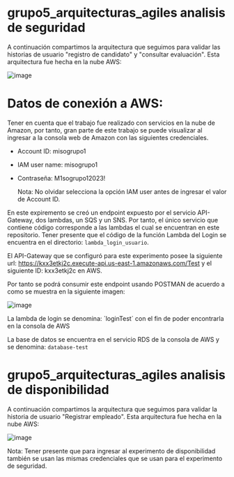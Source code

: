 # grupo5_arquitecturas_agiles analisis de seguridad

A continuación compartimos la arquitectura que seguimos para validar las historias de usuario "registro de candidato" y "consultar evaluación". Esta arquitectura fue hecha en la nube AWS:

![image](https://github.com/dhenaotoro/grupo5_arquitecturas_agiles/assets/78186561/1373611b-7767-49a0-8436-9fe7b840a0ce)

# Datos de conexión a AWS:

Tener en cuenta que el trabajo fue realizado con servicios en la nube de Amazon, por tanto, gran parte de este trabajo se puede visualizar al ingresar a la consola web de Amazon con las siguientes credenciales.

 - Account ID: misogrupo1
 - IAM user name: misogrupo1
 - Contraseña: M1sogrupo12023!

   Nota: No olvidar selecciona la opción IAM user antes de ingresar el valor de Account ID.

En este expiremento se creó un endpoint expuesto por el servicio API-Gateway, dos lambdas, un SQS y un SNS. Por tanto, el único servicio que contiene código corresponde a las lambdas el cual se encuentran en este repositorio.
Tener presente que el código de la función Lambda del Login se encuentra en el directorio: `lambda_login_usuario`.

El API-Gateway que se configuró para este experimento posee la siguiente url: https://kxx3etkj2c.execute-api.us-east-1.amazonaws.com/Test y el siguiente ID: kxx3etkj2c en AWS.

Por tanto se podrá consumir este endpoint usando POSTMAN de acuerdo a como se muestra en la siguiente imagen:

![image](https://github.com/dhenaotoro/grupo5_arquitecturas_agiles/assets/78186561/95957497-673c-4991-8e93-0dd04adbbc75)

La lambda de login se denomina: ´loginTest´ con el fin de poder encontrarla en la consola de AWS

La base de datos se encuentra en el servicio RDS de la consola de AWS y se denomina: `database-test`

# grupo5_arquitecturas_agiles analisis de disponibilidad

A continuación compartimos la arquitectura que seguimos para validar la historia de usuario "Registrar empleado". Esta arquitectura fue hecha en la nube AWS:

![image](https://github.com/dhenaotoro/grupo5_arquitecturas_agiles/assets/78186561/90da59a1-f645-4906-8461-d456a1bdcf81)

 Nota: Tener presente que para ingresar al experimento de disponibilidad también se usan las mismas credenciales que se usan para el experimento de seguridad.
 


